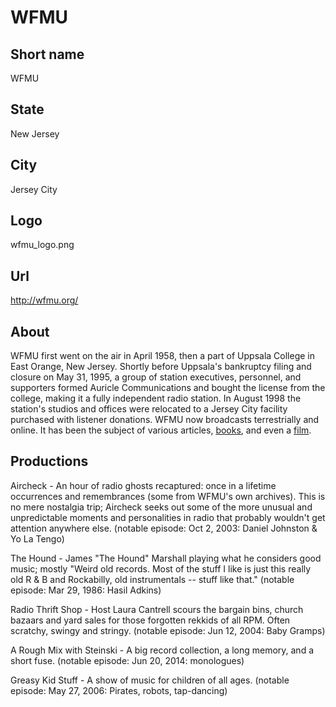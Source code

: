 # WFMU

## Short name

WFMU

## State

New Jersey

## City

Jersey City

## Logo

wfmu\_logo.png

## Url

http://wfmu.org/

## About

WFMU first went on the air in April 1958, then a part of Uppsala College in East Orange, New Jersey. Shortly before Uppsala's bankruptcy filing and closure on May 31, 1995, a group of station executives, personnel, and supporters formed Auricle Communications and bought the license from the college, making it a fully independent radio station. In August 1998 the station's studios and offices were relocated to a Jersey City facility purchased with listener donations. WFMU now broadcasts terrestrially and online. It has been the subject of various articles, [books](http://www.amazon.com/The-Best-LCD-Writing-WFMU-FM/dp/1568987153), and even a [film](http://www.wfmuthemovie.com/).

## Productions

Aircheck - An hour of radio ghosts recaptured: once in a lifetime
occurrences and remembrances (some from WFMU's own archives). This is no mere
nostalgia trip; Aircheck seeks out some of the more unusual and unpredictable
moments and personalities in radio that probably wouldn't get attention anywhere
else. (notable episode: Oct 2, 2003: Daniel Johnston & Yo La Tengo)

The Hound - James "The Hound" Marshall playing what he considers good music; mostly "Weird
old records. Most of the stuff I like is just this really old R & B and Rockabilly,
old instrumentals -- stuff like that." (notable episode: Mar 29, 1986: Hasil
Adkins)

Radio Thrift Shop - Host Laura Cantrell scours the bargain bins, church
bazaars and yard sales for those forgotten rekkids of all RPM. Often scratchy,
swingy and stringy. (notable episode: Jun 12, 2004: Baby Gramps)

A Rough Mix
with Steinski - A big record collection, a long memory, and a short fuse. (notable
episode: Jun 20, 2014: monologues)

Greasy Kid Stuff - A show of music for children
of all ages. (notable episode: May 27, 2006: Pirates, robots, tap-dancing)

